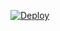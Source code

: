 [![Deploy](https://www.herokucdn.com/deploy/button.png)](https://dashboard.heroku.com/new?template=https://github.com/dvdesarw/dellandmydogs/tree/main)
